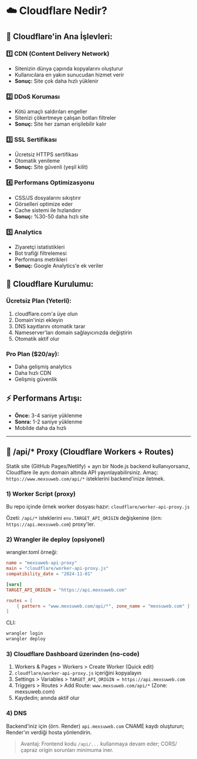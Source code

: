 # ☁️ Cloudflare Nedir?

## 🎯 Cloudflare'in Ana İşlevleri:

### 1️⃣ **CDN (Content Delivery Network)**
- Sitenizin dünya çapında kopyalarını oluşturur
- Kullanıcılara en yakın sunucudan hizmet verir
- **Sonuç:** Site çok daha hızlı yüklenir

### 2️⃣ **DDoS Koruması**
- Kötü amaçlı saldırıları engeller
- Sitenizi çökertmeye çalışan botları filtreler
- **Sonuç:** Site her zaman erişilebilir kalır

### 3️⃣ **SSL Sertifikası**
- Ücretsiz HTTPS sertifikası
- Otomatik yenileme
- **Sonuç:** Site güvenli (yeşil kilit)

### 4️⃣ **Performans Optimizasyonu**
- CSS/JS dosyalarını sıkıştırır
- Görselleri optimize eder
- Cache sistemi ile hızlandırır
- **Sonuç:** %30-50 daha hızlı site

### 5️⃣ **Analytics**
- Ziyaretçi istatistikleri
- Bot trafiği filtrelemesi
- Performans metrikleri
- **Sonuç:** Google Analytics'e ek veriler

## 🚀 Cloudflare Kurulumu:

### Ücretsiz Plan (Yeterli):
1. cloudflare.com'a üye olun
2. Domain'inizi ekleyin
3. DNS kayıtlarını otomatik tarar
4. Nameserver'ları domain sağlayıcınızda değiştirin
5. Otomatik aktif olur

### Pro Plan ($20/ay):
- Daha gelişmiş analytics
- Daha hızlı CDN
- Gelişmiş güvenlik

## ⚡ Performans Artışı:
- **Önce:** 3-4 saniye yüklenme
- **Sonra:** 1-2 saniye yüklenme
- Mobilde daha da hızlı

---

## 🔀 /api/* Proxy (Cloudflare Workers + Routes)

Statik site (GitHub Pages/Netlify) + ayrı bir Node.js backend kullanıyorsanız, Cloudflare ile aynı domain altında API yayınlayabilirsiniz. Amaç: `https://www.mexsuweb.com/api/*` isteklerini backend'inize iletmek.

### 1) Worker Script (proxy)

Bu repo içinde örnek worker dosyası hazır: `cloudflare/worker-api-proxy.js`

Özeti: `/api/*` isteklerini `env.TARGET_API_ORIGIN` değişkenine (örn: `https://api.mexsuweb.com`) proxy'ler.

### 2) Wrangler ile deploy (opsiyonel)

wrangler.toml örneği:

```toml
name = "mexsuweb-api-proxy"
main = "cloudflare/worker-api-proxy.js"
compatibility_date = "2024-11-01"

[vars]
TARGET_API_ORIGIN = "https://api.mexsuweb.com"

routes = [
	{ pattern = "www.mexsuweb.com/api/*", zone_name = "mexsuweb.com" }
]
```

CLI:

```bash
wrangler login
wrangler deploy
```

### 3) Cloudflare Dashboard üzerinden (no-code)
1. Workers & Pages > Workers > Create Worker (Quick edit)
2. `cloudflare/worker-api-proxy.js` içeriğini kopyalayın
3. Settings > Variables > `TARGET_API_ORIGIN = https://api.mexsuweb.com`
4. Triggers > Routes > Add Route: `www.mexsuweb.com/api/*` (Zone: mexsuweb.com)
5. Kaydedin; anında aktif olur

### 4) DNS
Backend'iniz için (örn. Render) `api.mexsuweb.com` CNAME kaydı oluşturun; Render'ın verdiği hosta yönlendirin.

> Avantaj: Frontend kodu `/api/...` kullanmaya devam eder; CORS/çapraz origin sorunları minimuma iner.